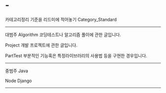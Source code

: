 # -
카테고리정리 기준을 리드미에 적어놓기
Category_Standard

----------------------------------------------------------------
대범주
Algorithm
코딩테스트나 알고리즘 풀이에 관한 글입니다.

Project
개발 프로젝트에 관한 글입니다.

PartTest
부분적인 기능혹은 특정라이브러리의 사용법 등을 구현한 경우입니다.

----------------------------------------------------------------
중범주
Java

Node
Django


----------------------------------------------------------------
